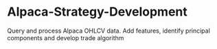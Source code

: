 # Alpaca-Strategy-Development
Query and process Alpaca OHLCV data.  Add features, identify principal components and develop trade algorithm
